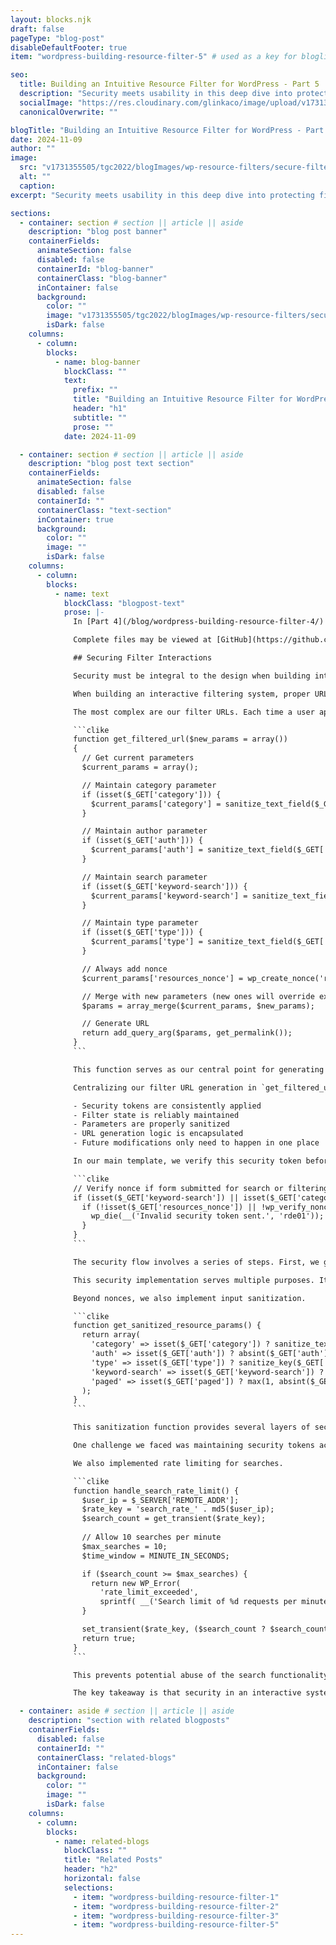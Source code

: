 ```yaml
---
layout: blocks.njk
draft: false
pageType: "blog-post"
disableDefaultFooter: true
item: "wordpress-building-resource-filter-5" # used as a key for bloglist filters

seo:
  title: Building an Intuitive Resource Filter for WordPress - Part 5 | Werner Glinka
  description: "Security meets usability in this deep dive into protecting filter interactions. Learn how we maintain secure state across filter combinations while keeping the user experience smooth and response times quick."
  socialImage: "https://res.cloudinary.com/glinkaco/image/upload/v1731355505/tgc2022/blogImages/wp-resource-filters/secure-filters_etkugs.jpg"
  canonicalOverwrite: ""

blogTitle: "Building an Intuitive Resource Filter for WordPress - Part 5"
date: 2024-11-09
author: ""
image:
  src: "v1731355505/tgc2022/blogImages/wp-resource-filters/secure-filters_etkugs.jpg"
  alt: ""
  caption:
excerpt: "Security meets usability in this deep dive into protecting filter interactions. Learn how we maintain secure state across filter combinations while keeping the user experience smooth and response times quick."

sections:
  - container: section # section || article || aside
    description: "blog post banner"
    containerFields:
      animateSection: false
      disabled: false
      containerId: "blog-banner"
      containerClass: "blog-banner"
      inContainer: false
      background:
        color: ""
        image: "v1731355505/tgc2022/blogImages/wp-resource-filters/secure-filters_etkugs.jpg"
        isDark: false
    columns:
      - column:
        blocks:
          - name: blog-banner
            blockClass: ""
            text:
              prefix: ""
              title: "Building an Intuitive Resource Filter for WordPress - Part 5"
              header: "h1"
              subtitle: ""
              prose: ""
            date: 2024-11-09

  - container: section # section || article || aside
    description: "blog post text section"
    containerFields:
      animateSection: false
      disabled: false
      containerId: ""
      containerClass: "text-section"
      inContainer: true
      background:
        color: ""
        image: ""
        isDark: false
    columns:
      - column:
        blocks:
          - name: text
            blockClass: "blogpost-text"
            prose: |-
              In [Part 4](/blog/wordpress-building-resource-filter-4/) of this series, we discussed building the results display using cards and paging. In this installment, we'll review securing filter interactions while ensuring a smooth user experience.

              Complete files may be viewed at [GitHub](https://github.com/wernerglinka/WP-Filter-Files/tree/main)

              ## Securing Filter Interactions

              Security must be integral to the design when building interactive features like a filtering system. Our resource filtering system uses [WordPress nonces](https://developer.wordpress.org/apis/security/nonces/) to protect against unauthorized actions and potential [cross-site request forgery (CSRF)](https://owasp.org/www-community/attacks/csrf) attacks.

              When building an interactive filtering system, proper URL handling isn't just about maintaining state - it's a crucial part of security. Our system generates three distinct types of URLs, each with its own requirements and security considerations.

              The most complex are our filter URLs. Each time a user applies a filter, we need to maintain both their current selections and our security measures.

              ```clike
              function get_filtered_url($new_params = array())
              {
                // Get current parameters
                $current_params = array();

                // Maintain category parameter
                if (isset($_GET['category'])) {
                  $current_params['category'] = sanitize_text_field($_GET['category']);
                }

                // Maintain author parameter
                if (isset($_GET['auth'])) {
                  $current_params['auth'] = sanitize_text_field($_GET['auth']);
                }

                // Maintain search parameter
                if (isset($_GET['keyword-search'])) {
                  $current_params['keyword-search'] = sanitize_text_field($_GET['keyword-search']);
                }

                // Maintain type parameter
                if (isset($_GET['type'])) {
                  $current_params['type'] = sanitize_text_field($_GET['type']);
                }

                // Always add nonce
                $current_params['resources_nonce'] = wp_create_nonce('resources_filter');

                // Merge with new parameters (new ones will override existing ones)
                $params = array_merge($current_params, $new_params);

                // Generate URL
                return add_query_arg($params, get_permalink());
              }
              ```

              This function serves as our central point for generating secure filter URLs. Whether a user is selecting a category, choosing an author, or applying a type filter, `get_filtered_url()` ensures their current selections are maintained while keeping the interaction secure.

              Centralizing our filter URL generation in `get_filtered_url()` provides several benefits:

              - Security tokens are consistently applied
              - Filter state is reliably maintained
              - Parameters are properly sanitized
              - URL generation logic is encapsulated
              - Future modifications only need to happen in one place

              In our main template, we verify this security token before processing any filter requests.

              ```clike
              // Verify nonce if form submitted for search or filtering
              if (isset($_GET['keyword-search']) || isset($_GET['category']) || isset($_GET['auth']) || isset($_GET['type'])) {
                if (!isset($_GET['resources_nonce']) || !wp_verify_nonce($_GET['resources_nonce'], 'resources_filter')) {
                  wp_die(__('Invalid security token sent.', 'rde01'));
                }
              }
              ```

              The security flow involves a series of steps. First, we generate a fresh nonce when generating a filter link or form. Then, when a user clicks a filter or submits a search, the request includes this nonce. Before processing the request, we verify that the nonce is valid. If the nonce is missing or invalid, we stop processing to prevent potential attacks.

              This security implementation serves multiple purposes. It prevents unauthorized filter manipulation while protecting against CSRF attacks. It ensures requests come from legitimate users and maintains security across all filter combinations.

              Beyond nonces, we also implement input sanitization.

              ```clike
              function get_sanitized_resource_params() {
                return array(
                  'category' => isset($_GET['category']) ? sanitize_text_field($_GET['category']) : null,
                  'auth' => isset($_GET['auth']) ? absint($_GET['auth']) : null,
                  'type' => isset($_GET['type']) ? sanitize_key($_GET['type']) : null,
                  'keyword-search' => isset($_GET['keyword-search']) ? sanitize_text_field($_GET['keyword-search']) : null,
                  'paged' => isset($_GET['paged']) ? max(1, absint($_GET['paged'])) : 1
                );
              }
              ```

              This sanitization function provides several layers of security. All text inputs undergo proper sanitization, while numeric values are forced to be integers. The function rejects invalid input entirely, and each parameter type receives appropriate handling based on its expected format.

              One challenge we faced was maintaining security tokens across multiple filter combinations. Consider a user who first selects a category, then performs a search, and finally filters by author. Each step needs to maintain the security context while preserving the existing filters. Our solution was to centralize URL generation in get_filtered_url(), ensuring every interaction remains secure without compromising functionality.

              We also implemented rate limiting for searches.

              ```clike
              function handle_search_rate_limit() {
                $user_ip = $_SERVER['REMOTE_ADDR'];
                $rate_key = 'search_rate_' . md5($user_ip);
                $search_count = get_transient($rate_key);
                
                // Allow 10 searches per minute
                $max_searches = 10;
                $time_window = MINUTE_IN_SECONDS;

                if ($search_count >= $max_searches) {
                  return new WP_Error(
                    'rate_limit_exceeded',
                    sprintf( __('Search limit of %d requests per minute exceeded. Please try again later.', 'rde01'), $max_searches ) );
                }

                set_transient($rate_key, ($search_count ? $search_count + 1 : 1), $time_window);
                return true;
              }
              ```

              This prevents potential abuse of the search functionality while maintaining a good user experience for legitimate users.

              The key takeaway is that security in an interactive system isn't just about adding individual security measures - it's about designing the system to maintain security across all possible user interactions. By centralizing our security handling and carefully considering the user flow, we've created a system that's both secure and user-friendly.

  - container: aside # section || article || aside
    description: "section with related blogposts"
    containerFields:
      disabled: false
      containerId: ""
      containerClass: "related-blogs"
      inContainer: false
      background:
        color: ""
        image: ""
        isDark: false
    columns:
      - column:
        blocks:
          - name: related-blogs
            blockClass: ""
            title: "Related Posts"
            header: "h2"
            horizontal: false
            selections:
              - item: "wordpress-building-resource-filter-1"
              - item: "wordpress-building-resource-filter-2"
              - item: "wordpress-building-resource-filter-3"
              - item: "wordpress-building-resource-filter-5"
---
```

